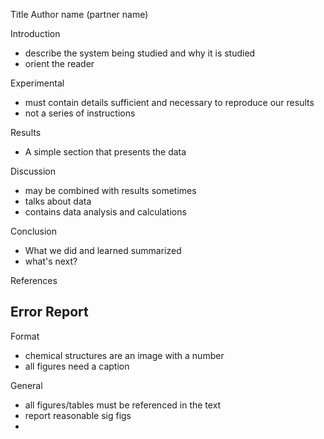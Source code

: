 Title
Author name (partner name)

Introduction
- describe the system being studied and why it is studied
- orient the reader

Experimental
- must contain details sufficient and necessary to reproduce our results
- not a series of instructions

Results
- A simple section that presents the data

Discussion
- may be combined with results sometimes
- talks about data
- contains data analysis and calculations

Conclusion
- What we did and learned summarized
- what's next?

References


Error Report
- 

Format
- chemical structures are an image with a number
- all figures need a caption

General
- all figures/tables must be referenced in the text
- report reasonable sig figs
- 

